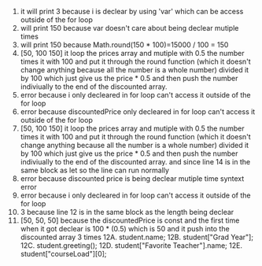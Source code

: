 1. it will print 3 because i is declear by using 'var' which can be access outside of the for loop
2. will print 150 because var doesn't care about being declear mutiple times
3. will print 150 because Math.round(150 * 100)=15000 / 100 = 150
4. [50, 100 150] it loop the prices array and mutiple with 0.5 the number times it with 100 and put it through the round function (which it doesn't change anything because all the number is a whole number) divided it by 100 which just give us the price * 0.5 and then push the number indiviually to the end of the discounted array.
5. error because i only decleared in for loop can't access it outside of the for loop
6. error because discountedPrice only decleared in for loop can't access it outside of the for loop
7. [50, 100 150] it loop the prices array and mutiple with 0.5 the number times it with 100 and put it through the round function (which it doesn't change anything because all the number is a whole number) divided it by 100 which just give us the price * 0.5 and then push the number indiviually to the end of the discounted array. and since line 14 is in the same block as let so the line can run normally
8. error because discounted price is being declear mutiple time syntext error
9. error because i only decleared in for loop can't access it outside of the for loop
10. 3 because line 12 is in the same block as the length being declear
11. [50, 50, 50] because the discountedPrice is const and the first time when it got declear is 100 * (0.5) which is 50 and it push into the discounted array 3 times
12A. student.name;
12B. student["Grad Year"];
12C. student.greeting();
12D. student["Favorite Teacher"].name;
12E. student["courseLoad"][0];